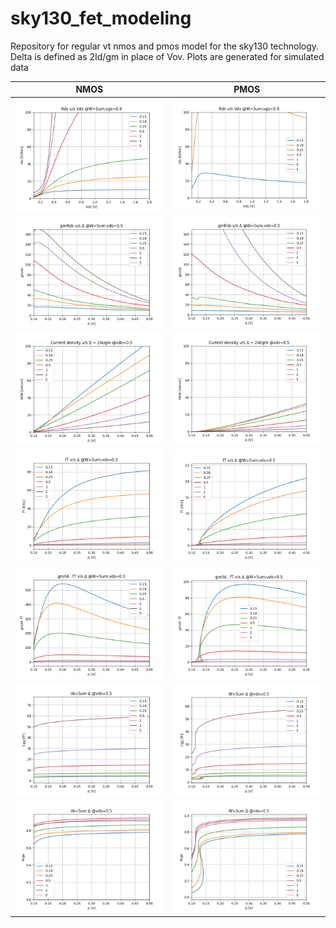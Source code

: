 # sky130_fet_modeling
Repository for regular vt nmos and pmos model for the sky130 technology. 
Delta is defined as 2Id/gm in place of Vov. 
Plots are generated for simulated data

| NMOS | PMOS |
|------|------|
|![](nmos_RdsVds.png)|![](pmos_RdsVds.png)|
|![](nmos_gmRds.png)|![](pmos_gmRds.png)|
|![](nmos_CurrentDensity.png)|![](pmos_CurrentDensity.png)|
|![](nmos_fT.png)|![](pmos_fT.png)|
|![](nmos_gmIdfT.png)|![](pmos_gmIdfT.png)|
|![](nmos_Cgg.png)|![](pmos_Cgg.png)|
|![](nmos_Kcgs.png)|![](pmos_Kcgs.png)|
